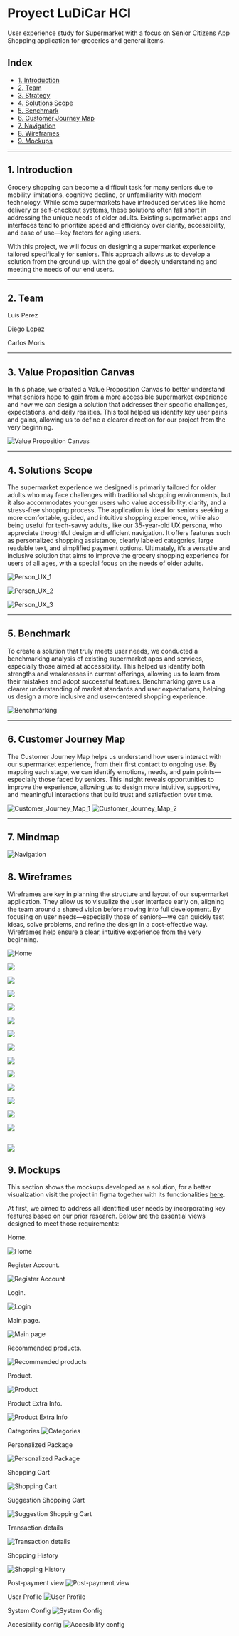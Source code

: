 # Proyect LuDiCar HCI

User experience study for Supermarket with a focus on Senior Citizens App
Shopping application for groceries and general items.

## Index

- [1. Introduction](#1-introduction)
- [2. Team](#2-Team)
- [3. Strategy](#3-strategy)
- [4. Solutions Scope](#4-solutions-scope)
- [5. Benchmark](#5-Benchmark)
- [6. Customer Journey Map](#6-customer-journey-map)
- [7. Navigation](#7-Navigation)
- [8. Wireframes](#8-wireframes)
- [9. Mockups](#9-mockups)

---

## 1. Introduction
Grocery shopping can become a difficult task for many seniors due to mobility limitations, cognitive decline, or unfamiliarity with modern technology. While some supermarkets have introduced services like home delivery or self-checkout systems, these solutions often fall short in addressing the unique needs of older adults. Existing supermarket apps and interfaces tend to prioritize speed and efficiency over clarity, accessibility, and ease of use—key factors for aging users.

With this project, we will focus on designing a supermarket experience tailored specifically for seniors. This approach allows us to develop a solution from the ground up, with the goal of deeply understanding and meeting the needs of our end users.


---

## 2. Team

Luis Perez 

Diego Lopez 

Carlos Moris 

---

## 3. Value Proposition Canvas
In this phase, we created a Value Proposition Canvas to better understand what seniors hope to gain from a more accessible supermarket experience and how we can design a solution that addresses their specific challenges, expectations, and daily realities. This tool helped us identify key user pains and gains, allowing us to define a clearer direction for our project from the very beginning.


![Value Proposition Canvas](./files/canva_de_valores.png)

---

## 4. Solutions Scope
The supermarket experience we designed is primarily tailored for older adults who may face challenges with traditional shopping environments, but it also accommodates younger users who value accessibility, clarity, and a stress-free shopping process. The application is ideal for seniors seeking a more comfortable, guided, and intuitive shopping experience, while also being useful for tech-savvy adults, like our 35-year-old UX persona, who appreciate thoughtful design and efficient navigation. It offers features such as personalized shopping assistance, clearly labeled categories, large readable text, and simplified payment options. Ultimately, it’s a versatile and inclusive solution that aims to improve the grocery shopping experience for users of all ages, with a special focus on the needs of older adults.


![Person_UX_1](./files/uxpersona1.png)

![Person_UX_2](./files/uxpersona2.png)

![Person_UX_3](./files/uxpersona3.png)

---

## 5. Benchmark
To create a solution that truly meets user needs, we conducted a benchmarking analysis of existing supermarket apps and services, especially those aimed at accessibility. This helped us identify both strengths and weaknesses in current offerings, allowing us to learn from their mistakes and adopt successful features. Benchmarking gave us a clearer understanding of market standards and user expectations, helping us design a more inclusive and user-centered shopping experience.

![Benchmarking](./files/Benchmark.png)

---

## 6. Customer Journey Map
The Customer Journey Map helps us understand how users interact with our supermarket experience, from their first contact to ongoing use. By mapping each stage, we can identify emotions, needs, and pain points—especially those faced by seniors. This insight reveals opportunities to improve the experience, allowing us to design more intuitive, supportive, and meaningful interactions that build trust and satisfaction over time.


![Customer_Journey_Map_1](./files/CJM.png)
![Customer_Journey_Map_2](./files/Customer_Journey_Map.png)

---

## 7. Mindmap



![Navigation](./files/Mindmap.png)



## 8. Wireframes
Wireframes are key in planning the structure and layout of our supermarket application. They allow us to visualize the user interface early on, aligning the team around a shared vision before moving into full development. By focusing on user needs—especially those of seniors—we can quickly test ideas, solve problems, and refine the design in a cost-effective way. Wireframes help ensure a clear, intuitive experience from the very beginning.


![Home](./files/wireframes/login.png)

![](./files/wireframes/login_sesion.png)

![](./files/wireframes/registrar.png)

![](./files/wireframes/vista_principal.png)

![](./files/wireframes/caja_personalizada.png)

![](./files/wireframes/carrito.png)

![](./files/wireframes/vista_post_compra.png)

![](./files/wireframes/sugerencia_carrito.png)

![](./files/wireframes/boleta.png)

![](./files/wireframes/historial_compra.png)

![](./files/wireframes/detalle_compra.png)

![](./files/wireframes/detalle_compra2.png)

![](./files/wireframes/perfil.png)

![](./files/wireframes/opciones.png)

![](./files/wireframes/accesibilidad.png)
---

## 9. Mockups

This section shows the mockups developed as a solution, for a better visualization visit the project in figma together with its functionalities [here](https://www.figma.com/design/wkaun5jrjLOKsvyPtRVLMm/Wireframes-Supermercado-para-Adultos-Mayores?node-id=164-326&t=9XnGG21dCwFHRZB0-1).


At first, we aimed to address all identified user needs by incorporating key features based on our prior research. Below are the essential views designed to meet those requirements:

Home.

![Home](./files/mockups/Inicio.png)

Register Account.

![Register Account](./files/mockups/Registrar_Cuenta.png)

Login.

![Login](./files/mockups/iniciar_sesion.png)

Main page.

![Main page](./files/mockups/Pagina_principal.png)

Recommended products.

![Recommended products](./files/mockups/productos_para_ti.png)

Product.

![Product](./files/mockups/Producto.png)

Product Extra Info.

![Product Extra Info](./files/mockups/Informacion_nutricional.png)

Categories
![Categories](./files/mockups/categorias.png)

Personalized Package

![Personalized Package](./files/mockups/Caja_Personalizada.png)

Shopping Cart

![Shopping Cart](./files/mockups/Carro_compra.png)

Suggestion Shopping Cart

![Suggestion Shopping Cart](./files/mockups/Sugerencia_Compra_Carrito.png)

Transaction details

![Transaction details](./files/mockups/Ver_Detalle.png)

Shopping History

![Shopping History](./files/mockups/historial_compra_hi.png)

Post-payment view
![Post-payment view](./files/mockups/Vista_Post-compra.png)

User Profile
![User Profile](./files/mockups/Perfil_de_Usuario.png)

System Config
![System Config](./files/mockups/Ajustes_del_Sistema.png)

Accesibility config
![Accesibility config](./files/mockups/Ajustes_del_Sistema.png)